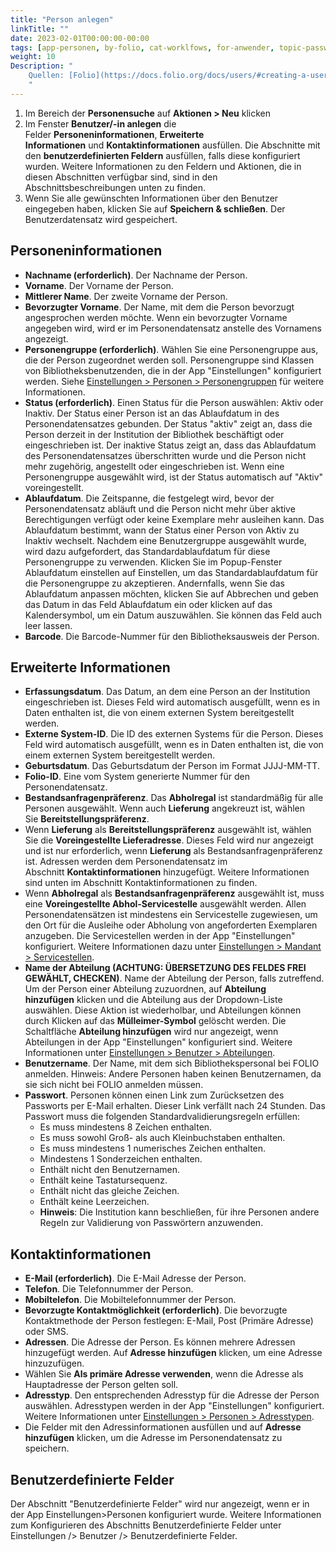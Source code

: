 ```yaml
---
title: "Person anlegen"
linkTitle: ""
date: 2023-02-01T00:00:00-00:00
tags: [app-personen, by-folio, cat-worklfows, for-anwender, topic-passwort]
weight: 10
Description: "
    Quellen: [Folio](https://docs.folio.org/docs/users/#creating-a-user-record-manually) & [GBV](https://info.gbv.de/display/FOLIOGBVEXTERN/Folio:+Person+anlegen)
    "
---
```


1.  Im Bereich der **Personensuche** auf **Aktionen > Neu** klicken
2.  Im Fenster **Benutzer/-in anlegen** die Felder **Personeninformationen**, **Erweiterte Informationen** und **Kontaktinformationen** ausfüllen. Die Abschnitte mit den **benutzerdefinierten Feldern** ausfüllen, falls diese konfiguriert wurden. Weitere Informationen zu den Feldern und Aktionen, die in diesen Abschnitten verfügbar sind, sind in den Abschnittsbeschreibungen unten zu finden.
3.  Wenn Sie alle gewünschten Informationen über den Benutzer eingegeben haben, klicken Sie auf **Speichern & schließen**. Der Benutzerdatensatz wird gespeichert.

## Personeninformationen

* **Nachname (erforderlich)**. Der Nachname der Person.
* **Vorname**. Der Vorname der Person.
* **Mittlerer Name**. Der zweite Vorname der Person.
* **Bevorzugter Vorname**. Der Name, mit dem die Person bevorzugt angesprochen werden möchte. Wenn ein bevorzugter Vorname angegeben wird, wird er im Personendatensatz anstelle des Vornamens angezeigt.
* **Personengruppe (erforderlich)**. Wählen Sie eine Personengruppe aus, die der Person zugeordnet werden soll. Personengruppe sind Klassen von Bibliotheksbenutzenden, die in der App "Einstellungen" konfiguriert werden. Siehe [Einstellungen > Personen > Personengruppen](https://info.gbv.de/display/FOLIOGBVEXTERN/Einstellungen+%28Personen%29%3A+Personengruppen) für weitere Informationen.
* **Status (erforderlich)**. Einen Status für die Person auswählen: Aktiv oder Inaktiv. Der Status einer Person ist an das Ablaufdatum in des Personendatensatzes gebunden. Der Status "aktiv" zeigt an, dass die Person derzeit in der Institution der Bibliothek beschäftigt oder eingeschrieben ist. Der inaktive Status zeigt an, dass das Ablaufdatum des Personendatensatzes überschritten wurde und die Person nicht mehr zugehörig, angestellt oder eingeschrieben ist. Wenn eine Personengruppe ausgewählt wird, ist der Status automatisch auf "Aktiv" voreingestellt.
* **Ablaufdatum**. Die Zeitspanne, die festgelegt wird, bevor der Personendatensatz abläuft und die Person nicht mehr über aktive Berechtigungen verfügt oder keine Exemplare mehr ausleihen kann. Das Ablaufdatum bestimmt, wann der Status einer Person von Aktiv zu Inaktiv wechselt. Nachdem eine Benutzergruppe ausgewählt wurde, wird dazu aufgefordert, das Standardablaufdatum für diese Personengruppe zu verwenden. Klicken Sie im Popup-Fenster Ablaufdatum einstellen auf Einstellen, um das Standardablaufdatum für die Personengruppe zu akzeptieren. Andernfalls, wenn Sie das Ablaufdatum anpassen möchten, klicken Sie auf Abbrechen und geben das Datum in das Feld Ablaufdatum ein oder klicken auf das Kalendersymbol, um ein Datum auszuwählen. Sie können das Feld auch leer lassen.
* **Barcode**. Die Barcode-Nummer für den Bibliotheksausweis der Person.

## Erweiterte Informationen

* **Erfassungsdatum**. Das Datum, an dem eine Person an der Institution eingeschrieben ist. Dieses Feld wird automatisch ausgefüllt, wenn es in Daten enthalten ist, die von einem externen System bereitgestellt werden.
* **Externe System-ID**. Die ID des externen Systems für die Person. Dieses Feld wird automatisch ausgefüllt, wenn es in Daten enthalten ist, die von einem externen System bereitgestellt werden.
* **Geburtsdatum**. Das Geburtsdatum der Person im Format JJJJ-MM-TT.
* **Folio-ID**. Eine vom System generierte Nummer für den Personendatensatz.
* **Bestandsanfragenpräferenz**. Das **Abholregal** ist standardmäßig für alle Personen ausgewählt. Wenn auch **Lieferung** angekreuzt ist, wählen Sie **Bereitstellungspräferenz**.
* Wenn **Lieferung** als **Bereitstellungspräferenz** ausgewählt ist, wählen Sie die **Voreingestellte Lieferadresse**. Dieses Feld wird nur angezeigt und ist nur erforderlich, wenn **Lieferung** als Bestandsanfragenpräferenz ist. Adressen werden dem Personendatensatz im Abschnitt **Kontaktinformationen** hinzugefügt. Weitere Informationen sind unten im Abschnitt Kontaktinformationen zu finden.
* Wenn **Abholregal** als **Bestandsanfragenpräferenz** ausgewählt ist, muss eine **Voreingestellte Abhol-Servicestelle** ausgewählt werden. Allen Personendatensätzen ist mindestens ein Servicestelle zugewiesen, um den Ort für die Ausleihe oder Abholung von angeforderten Exemplaren anzugeben. Die Servicestellen werden in der App "Einstellungen" konfiguriert. Weitere Informationen dazu unter [Einstellungen > Mandant > Servicestellen](https://info.gbv.de/display/FOLIOGBVEXTERN/Einstellungen+%28Mandant%29%3A+Servicestellen).
* **Name der Abteilung (ACHTUNG: ÜBERSETZUNG DES FELDES FREI GEWÄHLT, CHECKEN)**. Name der Abteilung der Person, falls zutreffend. Um der Person einer Abteilung zuzuordnen, auf **Abteilung hinzufügen** klicken und die Abteilung aus der Dropdown-Liste auswählen. Diese Aktion ist wiederholbar, und Abteilungen können durch Klicken auf das **Mülleimer-Symbol** gelöscht werden. Die Schaltfläche **Abteilung hinzufügen** wird nur angezeigt, wenn Abteilungen in der App "Einstellungen" konfiguriert sind. Weitere Informationen unter [Einstellungen > Benutzer > Abteilungen](https://info.gbv.de/display/FOLIOGBVEXTERN/Einstellungen+%28Personen%29%3A+Abteilungen).
* **Benutzername**. Der Name, mit dem sich Bibliothekspersonal bei FOLIO anmelden. Hinweis: Andere Personen haben keinen Benutzernamen, da sie sich nicht bei FOLIO anmelden müssen.
* **Passwort**. Personen können einen Link zum Zurücksetzen des Passworts per E-Mail erhalten. Dieser Link verfällt nach 24 Stunden. Das Passwort muss die folgenden Standardvalidierungsregeln erfüllen:
    * Es muss mindestens 8 Zeichen enthalten.
    * Es muss sowohl Groß- als auch Kleinbuchstaben enthalten.
    * Es muss mindestens 1 numerisches Zeichen enthalten.
    * Mindestens 1 Sonderzeichen enthalten.
    * Enthält nicht den Benutzernamen.
    * Enthält keine Tastatursequenz.
    * Enthält nicht das gleiche Zeichen.
    * Enthält keine Leerzeichen.
    * **Hinweis**: Die Institution kann beschließen, für ihre Personen andere Regeln zur Validierung von Passwörtern anzuwenden.

## Kontaktinformationen

* **E-Mail (erforderlich)**. Die E-Mail Adresse der Person.
* **Telefon**. Die Telefonnummer der Person.
* **Mobiltelefon**. Die Mobiltelefonnummer der Person.
* **Bevorzugte Kontaktmöglichkeit (erforderlich)**. Die bevorzugte Kontaktmethode der Person festlegen: E-Mail, Post (Primäre Adresse) oder SMS.
* **Adressen**. Die Adresse der Person. Es können mehrere Adressen hinzugefügt werden. Auf **Adresse hinzufügen** klicken, um eine Adresse hinzuzufügen.
* Wählen Sie **Als primäre Adresse verwenden**, wenn die Adresse als Hauptadresse der Person gelten soll.
* **Adresstyp**. Den entsprechenden Adresstyp für die Adresse der Person auswählen. Adresstypen werden in der App "Einstellungen" konfiguriert. Weitere Informationen unter [Einstellungen > Personen > Adresstypen](https://info.gbv.de/display/FOLIOGBVEXTERN/Einstellungen+%28Personen%29%3A+Adresstypen).
* Die Felder mit den Adressinformationen ausfüllen und auf **Adresse hinzufügen** klicken, um die Adresse im Personendatensatz zu speichern.

## Benutzerdefinierte Felder

Der Abschnitt "Benutzerdefinierte Felder" wird nur angezeigt, wenn er in der App Einstellungen>Personen konfiguriert wurde. Weitere Informationen zum Konfigurieren des Abschnitts Benutzerdefinierte Felder unter Einstellungen /> Benutzer /> Benutzerdefinierte Felder.

